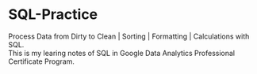 # SQL-Practice
Process Data from Dirty to Clean | Sorting | Formatting | Calculations with SQL. <br>
This is my learing notes of SQL in Google Data Analytics Professional Certificate Program.
